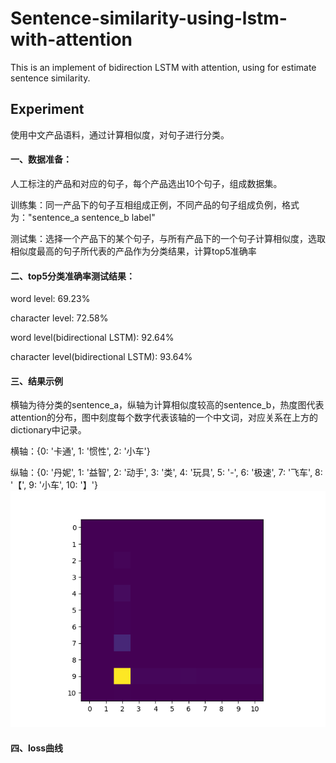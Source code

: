 # Sentence-similarity-using-lstm-with-attention

This is an implement of bidirection LSTM with attention, using for estimate sentence similarity.

## Experiment

使用中文产品语料，通过计算相似度，对句子进行分类。

#### 一、数据准备：
  人工标注的产品和对应的句子，每个产品选出10个句子，组成数据集。
  
  训练集：同一产品下的句子互相组成正例，不同产品的句子组成负例，格式为："sentence_a  sentence_b  label"
  
  测试集：选择一个产品下的某个句子，与所有产品下的一个句子计算相似度，选取相似度最高的句子所代表的产品作为分类结果，计算top5准确率
#### 二、top5分类准确率测试结果：
  word level: 69.23%
  
  character level: 72.58%
  
  word level(bidirectional LSTM):  92.64%
  
  character level(bidirectional LSTM): 93.64%
#### 三、结果示例
  横轴为待分类的sentence_a，纵轴为计算相似度较高的sentence_b，热度图代表attention的分布，图中刻度每个数字代表该轴的一个中文词，对应关系在上方的dictionary中记录。
  
  横轴：{0: '卡通', 1: '惯性', 2: '小车'}
  
  纵轴：{0: '丹妮', 1: '益智', 2: '动手', 3: '类', 4: '玩具', 5: '-', 6: '极速', 7: '飞车', 8: '【', 9: '小车', 10: '】'}
  ![attention heat map](https://github.com/SUNCHAO1212/Sentence-similarity-using-lstm-with-attention/blob/master/figure/0.png)
#### 四、loss曲线
  
